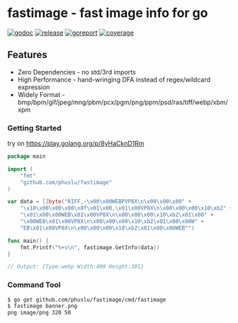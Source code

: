 # fastimage - fast image info for go

[![godoc][godoc-img]][godoc] [![release][release-img]][release] [![goreport][goreport-img]][goreport] [![coverage][coverage-img]][coverage]

## Features

* Zero Dependencies - no std/3rd imports
* High Performance - hand-wringing DFA instead of regex/wildcard expression
* Widely Format - bmp/bpm/gif/jpeg/mng/pbm/pcx/pgm/png/ppm/psd/ras/tiff/webp/xbm/xpm

### Getting Started

try on https://play.golang.org/p/8yHaCknD1Rm
```go
package main

import (
	"fmt"
	"github.com/phuslu/fastimage"
)

var data = []byte("RIFF,-\x00\x00WEBPVP8X\n\x00\x00\x00" +
    "\x10\x00\x00\x00\x8f\x01\x00,\x01\x00VP8X\n\x00\x00\x00\x10\xb2" +
    "\x01\x00\x00WEB\x01\x00VP8X\n\x00\x00\x00\x10\xb2\x01\x00" +
    "\x00WEB\x01\x00VP8X\n\x00\x00\x00\x10\xb2\x01\x00\x00W" +
    "EB\x01\x00VP8X\n\x00\x00\x00\x10\xb2\x01\x00\x00WEB"")

func main() {
	fmt.Printf("%+v\n", fastimage.GetInfo(data))
}

// Output: {Type:webp Width:400 Height:301}
```

### Command Tool
```bash
$ go get github.com/phuslu/fastimage/cmd/fastimage
$ fastimage banner.png
png image/png 320 50
```

[godoc-img]: http://img.shields.io/badge/godoc-reference-blue.svg
[godoc]: https://godoc.org/github.com/phuslu/fastimage
[release-img]: https://img.shields.io/github/v/tag/phuslu/fastimage?label=release
[release]: https://github.com/phuslu/fastimage/releases
[goreport-img]: https://goreportcard.com/badge/github.com/phuslu/fastimage
[goreport]: https://goreportcard.com/report/github.com/phuslu/fastimage
[coverage-img]: http://gocover.io/_badge/github.com/phuslu/fastimage
[coverage]: https://gocover.io/github.com/phuslu/fastimage
